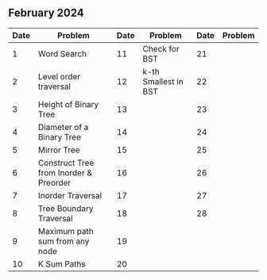## February 2024

| Date | Problem                                | Date | Problem              | Date | Problem |
| ---- | -------------------------------------- | ---- | -------------------- | ---- | ------- |
| 1    | Word Search                            | 11   | Check for BST        | 21   |         |
| 2    | Level order traversal                  | 12   | k-th Smallest in BST | 22   |         |
| 3    | Height of Binary Tree                  | 13   |                      | 23   |         |
| 4    | Diameter of a Binary Tree              | 14   |                      | 24   |         |
| 5    | Mirror Tree                            | 15   |                      | 25   |         |
| 6    | Construct Tree from Inorder & Preorder | 16   |                      | 26   |         |
| 7    | Inorder Traversal                      | 17   |                      | 27   |         |
| 8    | Tree Boundary Traversal                | 18   |                      | 28   |         |
| 9    | Maximum path sum from any node         | 19   |                      |      |         |
| 10   | K Sum Paths                            | 20   |                      |      |         |
